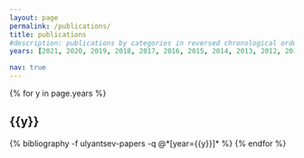 ```yaml
---
layout: page
permalink: /publications/
title: publications
#description: publications by categories in reversed chronological order. generated by jekyll-scholar.
years: [2021, 2020, 2019, 2018, 2017, 2016, 2015, 2014, 2013, 2012, 2011]

nav: true
---
```


<div class="publications">

{% for y in page.years %}
  <h2 class="year">{{y}}</h2>
  {% bibliography -f ulyantsev-papers -q @*[year={{y}}]* %}
{% endfor %}

</div>
